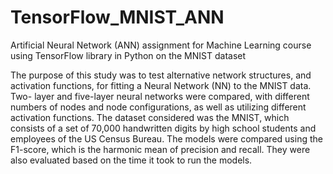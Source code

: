 # TensorFlow_MNIST_ANN
Artificial Neural Network (ANN) assignment for Machine Learning course using TensorFlow library in Python on the MNIST dataset

The purpose of this study was to test alternative network structures, and activation functions, for fitting a Neural Network (NN) to the MNIST data. Two- layer and five-layer neural networks were compared, with different numbers of nodes and node configurations, as well as utilizing different activation functions. The dataset considered was the MNIST, which consists of a set of 70,000 handwritten digits by high school students and employees of the US Census Bureau. The models were compared using the F1-score, which is the harmonic mean of precision and recall. They were also evaluated based on the time it took to run the models.

